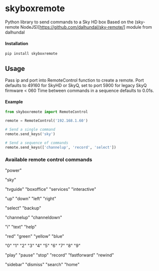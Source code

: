 # skyboxremote
Python library to send commands to a Sky HD box
Based on the (sky-remote NodeJS)[https://github.com/dalhundal/sky-remote/] module from dalhundal
#### Installation
`pip install skyboxremote`

## Usage
Pass ip and port into RemoteControl function to create a remote.
Port defaults to 49160 for SkyHD or SkyQ, set to port 5900 for legacy SkyQ firmware < 060
Time between commands in a sequence defaults to 0.01s.
#### Example
```python
from skyboxremote import RemoteControl

remote = RemoteControl('192.168.1.60')

# Send a single command
remote.send_keys('sky')

# Send a sequence of commands
remote.send_keys(['channelup', 'record', 'select'])
```

### Available remote control commands
"power"

"sky"

"tvguide" "boxoffice" "services" "interactive"

"up" "down" "left" "right"

"select" "backup"

"channelup" "channeldown"

"i" "text" "help"

"red" "green" "yellow" "blue"

"0" "1" "2" "3" "4" "5" "6" "7" "8" "9"

"play" "pause" "stop" "record" "fastforward" "rewind"

"sidebar"
"dismiss"
"search"
"home"







